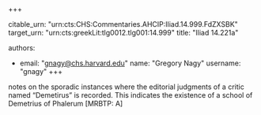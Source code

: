 +++


citable_urn: "urn:cts:CHS:Commentaries.AHCIP:Iliad.14.999.FdZXSBK"
target_urn: "urn:cts:greekLit:tlg0012.tlg001:14.999"
title: "Iliad 14.221a"

authors:
- email: "gnagy@chs.harvard.edu"
  name: "Gregory Nagy"
  username: "gnagy"
+++

<p>notes on the sporadic instances where the editorial judgments of a critic named “Demetirus” is recorded. This indicates the existence of a school of Demetrius of Phalerum [MRBTP: A]</p>